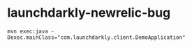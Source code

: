 # launchdarkly-newrelic-bug

```
mvn exec:java -Dexec.mainClass="com.launchdarkly.client.DemoApplication"
```
